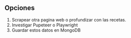 ## Opciones

1. Scrapear otra pagina web o profundizar con las recetas.
2. Investigar Pupeteer o Playwright
3. Guardar estos datos en MongoDB
